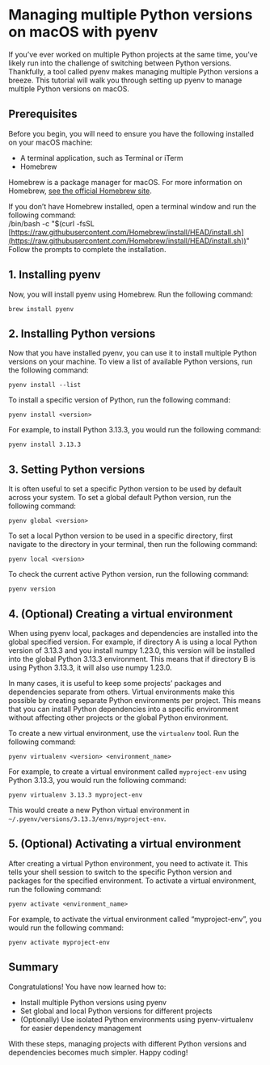 # Managing multiple Python versions on macOS with pyenv

If you’ve ever worked on multiple Python projects at the same time, you’ve likely run into the challenge of switching between Python versions. Thankfully, a tool called pyenv makes managing multiple Python versions a breeze. This tutorial will walk you through setting up pyenv to manage multiple Python versions on macOS.

## Prerequisites

Before you begin, you will need to ensure you have the following installed on your macOS machine:

* A terminal application, such as Terminal or iTerm  
* Homebrew

Homebrew is a package manager for macOS. For more information on Homebrew, [see the official Homebrew site](https://brew.sh/).

If you don’t have Homebrew installed, open a terminal window and run the following command:  
/bin/bash \-c "$(curl \-fsSL [https://raw.githubusercontent.com/Homebrew/install/HEAD/install.sh](https://raw.githubusercontent.com/Homebrew/install/HEAD/install.sh))"  
Follow the prompts to complete the installation.

## 1\. Installing pyenv

Now, you will install pyenv using Homebrew. Run the following command:  
```
brew install pyenv
```

## 2\. Installing Python versions

Now that you have installed pyenv, you can use it to install multiple Python versions on your machine. To view a list of available Python versions, run the following command:  
```
pyenv install --list
```

To install a specific version of Python, run the following command:  
```
pyenv install <version>
```

For example, to install Python 3.13.3, you would run the following command:  
```
pyenv install 3.13.3
```

## 3\. Setting Python versions

It is often useful to set a specific Python version to be used by default across your system. To set a global default Python version, run the following command:  
```
pyenv global <version>
```

To set a local Python version to be used in a specific directory, first navigate to the directory in your terminal, then run the following command:  
```
pyenv local <version>
```

To check the current active Python version, run the following command:  
```
pyenv version
```

## 4\. (Optional) Creating a virtual environment

When using pyenv local, packages and dependencies are installed into the global specified version. For example, if directory A is using a local Python version of 3.13.3 and you install numpy 1.23.0, this version will be installed into the global Python 3.13.3 environment. This means that if directory B is using Python 3.13.3, it will also use numpy 1.23.0.

In many cases, it is useful to keep some projects’ packages and dependencies separate from others. Virtual environments make this possible by creating separate Python environments per project. This means that you can install Python dependencies into a specific environment without affecting other projects or the global Python environment.

To create a new virtual environment, use the `virtualenv` tool. Run the following command:  
```
pyenv virtualenv <version> <environment_name>
```

For example, to create a virtual environment called `myproject-env` using Python 3.13.3, you would run the following command:  
```
pyenv virtualenv 3.13.3 myproject-env
```

This would create a new Python virtual environment in `~/.pyenv/versions/3.13.3/envs/myproject-env`.

## 5\. (Optional) Activating a virtual environment

After creating a virtual Python environment, you need to activate it. This tells your shell session to switch to the specific Python version and packages for the specified environment. To activate a virtual environment, run the following command:  
```
pyenv activate <environment_name>
```

For example, to activate the virtual environment called “myproject-env”, you would run the following command:  
```
pyenv activate myproject-env
```

## Summary

Congratulations\! You have now learned how to:

* Install multiple Python versions using pyenv  
* Set global and local Python versions for different projects  
* (Optionally) Use isolated Python environments using pyenv-virtualenv for easier dependency management

With these steps, managing projects with different Python versions and dependencies becomes much simpler. Happy coding\!